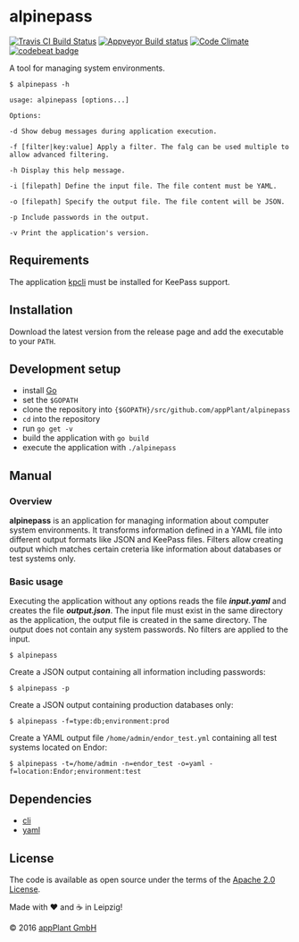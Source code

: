 # alpinepass

[![Travis CI Build Status](https://travis-ci.org/appPlant/alpinepass.svg?branch=master)](https://travis-ci.org/appPlant/alpinepass)
[![Appveyor Build status](https://ci.appveyor.com/api/projects/status/8uavdsappvon3gjh?svg=true)](https://ci.appveyor.com/project/EightBitBoy/alpinepass)
[![Code Climate](https://codeclimate.com/github/appPlant/alpinepass/badges/gpa.svg)](https://codeclimate.com/github/appPlant/alpinepass)
[![codebeat badge](https://codebeat.co/badges/35499bc6-3480-4e21-9e9e-29bb7d394bab)](https://codebeat.co/projects/github-com-appplant-alpinepass)

A tool for managing system environments.

```
$ alpinepass -h

usage: alpinepass [options...]

Options:

-d Show debug messages during application execution.

-f [filter|key:value] Apply a filter. The falg can be used multiple to allow advanced filtering.

-h Display this help message.

-i [filepath] Define the input file. The file content must be YAML.

-o [filepath] Specify the output file. The file content will be JSON.

-p Include passwords in the output.

-v Print the application's version.
```
## Requirements

The application [kpcli](http://kpcli.sourceforge.net/) must be installed for KeePass support.

## Installation

Download the latest version from the release page and add the executable to your ```PATH```.

## Development setup

* install [Go](https://golang.org/)
* set the `$GOPATH`
* clone the repository into `{$GOPATH}/src/github.com/appPlant/alpinepass`
* `cd` into the repository
* run `go get -v`
* build the application with `go build`
* execute the application with `./alpinepass`

## Manual

### Overview

**alpinepass** is an application for managing information about computer system environments. It transforms information defined in a YAML file into different output formats like JSON and KeePass files. Filters allow creating output which matches certain creteria like information about databases or test systems only.

### Basic usage

Executing the application without any options reads the file ***input.yaml*** and creates the file ***output.json***. The input file must exist in the same directory as the application, the output file is created in the same directory. The output does not contain any system passwords. No filters are applied to the input.

```$ alpinepass```

Create a JSON output containing all information including passwords:

```$ alpinepass -p```

Create a JSON output containing production databases only:

```$ alpinepass -f=type:db;environment:prod```

Create a YAML output file ```/home/admin/endor_test.yml``` containing all test systems located on Endor:

```$ alpinepass -t=/home/admin -n=endor_test -o=yaml -f=location:Endor;environment:test```

## Dependencies

* [cli](https://github.com/urfave/cli)
* [yaml](github.com/ghodss/yaml)

## License

The code is available as open source under the terms of the [Apache 2.0 License](http://opensource.org/licenses/Apache-2.0).

Made with :heart: and :coffee: in Leipzig!

© 2016 [appPlant GmbH](http://www.appplant.de)
